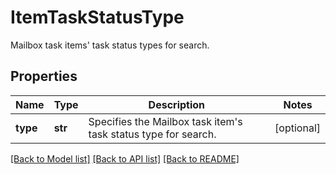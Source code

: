 # ItemTaskStatusType

Mailbox task items' task status types for search.

## Properties
Name | Type | Description | Notes
------------ | ------------- | ------------- | -------------
**type** | **str** | Specifies the Mailbox task item&#39;s task status type for search. | [optional] 

[[Back to Model list]](../README.md#documentation-for-models) [[Back to API list]](../README.md#documentation-for-api-endpoints) [[Back to README]](../README.md)


